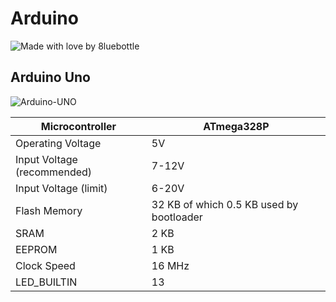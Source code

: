 # Arduino
![Made with love by 8luebottle](https://img.shields.io/badge/Made%20with%20%E2%9D%A4%EF%B8%8Fby-%208luebottle%20-blue)  
## Arduino Uno
![Arduino-UNO](https://user-images.githubusercontent.com/48475824/71555168-3d35ec00-2a6c-11ea-95d7-192f8592c760.png)

| Microcontroller             | ATmega328P                                            |
|-----------------------------|-------------------------------------------------------|
| Operating Voltage           | 5V                                                    |
| Input Voltage (recommended) | 7-12V                                                 |
| Input Voltage (limit)       | 6-20V                                                 |
| Flash Memory                | 32 KB of which 0.5 KB used by bootloader              |
| SRAM                        | 2 KB                                                  |
| EEPROM                      | 1 KB                                                  |
| Clock Speed                 | 16 MHz                                                |
| LED_BUILTIN                 | 13                                                    |
